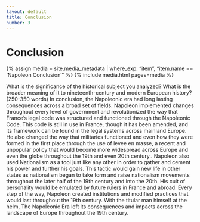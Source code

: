 ```yaml
---
layout: default
title: Conclusion
number: 3
---
```


# Conclusion

{% assign media = site.media_metadata | where_exp: “item”, “item.name == ‘Napoleon Conclusion’” %} {% include media.html pages=media %}

What is the significance of the historical subject you analyzed? What is the broader meaning of it to nineteenth-century and modern European history? (250-350 words)
In conclusion, the Napoleonic era had long lasting consequences across a broad set of fields. Napoleon implemented changes throughout every level of government and revolutionized the way that France’s legal code was structured and functioned through the Napoleonic Code. This code is still in use in France, though it has been amended, and its framework can be found in the legal systems across mainland Europe. He also changed the way that militaries functioned and even how they were formed in the first place through the use of levee en masse, a recent and unpopular policy that would become more widespread across Europe and even the globe throughout the 19th and even 20th century.. Napoleon also used Nationalism as a tool just like any other in order to gather and cement his power and further his goals. This tactic would gain new life in other states as nationalism began to take form and raise nationalism movements throughout the later half of the 19th century and into the 20th. His cult of personality would be emulated by future rulers in France and abroad. Every step of the way, Napoleon created institutions and modified practices that would last throughout the 19th century. With the titular man himself at the helm, The Napoleonic Era left its consequences and impacts across the landscape of Europe throughout the 19th century.



